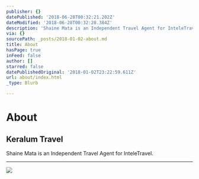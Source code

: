 ```yaml
---
publisher: {}
datePublished: '2018-06-28T00:32:21.202Z'
dateModified: '2018-06-28T00:32:20.384Z'
description: 'Shaine Mata is an Independent Travel Agent for InteleTravel. '
via: {}
sourcePath: _posts/2018-01-02-about.md
title: About
hasPage: true
inFeed: false
author: []
starred: false
datePublishedOriginal: '2018-01-02T23:22:59.611Z'
url: about/index.html
_type: Blurb

---
```

# About

## Keralum Travel

Shaine Mata is an Independent Travel Agent for InteleTravel. 

---

![](https://the-grid-user-content.s3-us-west-2.amazonaws.com/97702121-c7ad-4e53-bfa8-2b55b147042c.jpg)